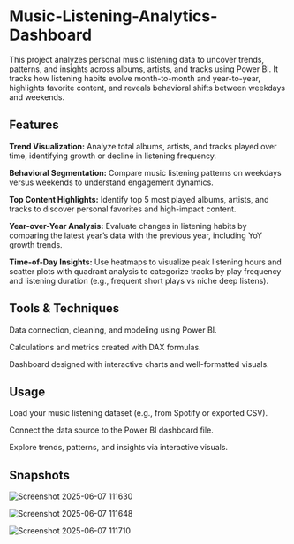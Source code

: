 # Music-Listening-Analytics-Dashboard
This project analyzes personal music listening data to uncover trends, patterns, and insights across albums, artists, and tracks using Power BI. It tracks how listening habits evolve month-to-month and year-to-year, highlights favorite content, and reveals behavioral shifts between weekdays and weekends.

## Features

**Trend Visualization:** Analyze total albums, artists, and tracks played over time, identifying growth or decline in listening frequency.

**Behavioral Segmentation:** Compare music listening patterns on weekdays versus weekends to understand engagement dynamics.

**Top Content Highlights:** Identify top 5 most played albums, artists, and tracks to discover personal favorites and high-impact content.

**Year-over-Year Analysis:** Evaluate changes in listening habits by comparing the latest year’s data with the previous year, including YoY growth trends.

**Time-of-Day Insights:** Use heatmaps to visualize peak listening hours and scatter plots with quadrant analysis to categorize tracks by play frequency and listening duration (e.g., frequent short plays vs niche deep listens).

## Tools & Techniques

Data connection, cleaning, and modeling using Power BI.

Calculations and metrics created with DAX formulas.

Dashboard designed with interactive charts and well-formatted visuals.

## Usage

Load your music listening dataset (e.g., from Spotify or exported CSV).

Connect the data source to the Power BI dashboard file.

Explore trends, patterns, and insights via interactive visuals.

## Snapshots

![Screenshot 2025-06-07 111630](https://github.com/user-attachments/assets/6a1e0a37-2e86-4475-b264-580b13f2d75e)

![Screenshot 2025-06-07 111648](https://github.com/user-attachments/assets/33283d82-8a31-467e-b2fa-afbf3dc3e578)

![Screenshot 2025-06-07 111710](https://github.com/user-attachments/assets/48d0eefa-42db-4895-a19a-33e329a8e77e)





